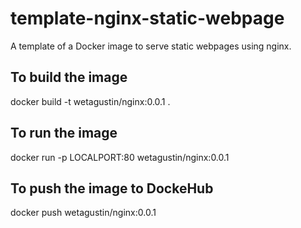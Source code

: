 # template-nginx-static-webpage
A template of a Docker image to serve static webpages using nginx.

## To build the image
docker build -t wetagustin/nginx:0.0.1 .

## To run the image
docker run -p LOCALPORT:80 wetagustin/nginx:0.0.1

## To push the image to DockeHub
docker push wetagustin/nginx:0.0.1